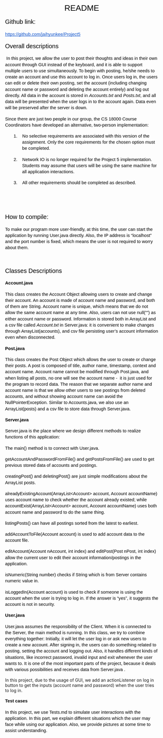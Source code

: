 <p style="text-align: center;"><span style="font-size:20pt;font-family:Arial;color:#000000;background-color:transparent;font-weight:400;font-style:normal;font-variant:normal;text-decoration:none;vertical-align:baseline;white-space:pre;white-space:pre-wrap;">README</span></p>
<p dir="ltr" style="line-height:1.38;margin-top:12pt;margin-bottom:12pt;"><span style="font-size:15pt;font-family:Arial;color:#000000;background-color:transparent;font-weight:400;font-style:normal;font-variant:normal;text-decoration:none;vertical-align:baseline;white-space:pre;white-space:pre-wrap;">Github link:&nbsp;</span></p>
<p dir="ltr" style="line-height:1.38;margin-top:12pt;margin-bottom:12pt;"><a href="https://github.com/jaihyunkee/Project5" style="text-decoration:none;"><span style="font-size:11pt;font-family:Arial;color:#1155cc;background-color:transparent;font-weight:400;font-style:normal;font-variant:normal;text-decoration:underline;-webkit-text-decoration-skip:none;text-decoration-skip-ink:none;vertical-align:baseline;white-space:pre;white-space:pre-wrap;">https://github.com/jaihyunkee/Project5</span></a></p>
<p dir="ltr" style="line-height:1.38;margin-top:12pt;margin-bottom:12pt;"><span style="font-size:15pt;font-family:Arial;color:#000000;background-color:transparent;font-weight:400;font-style:normal;font-variant:normal;text-decoration:none;vertical-align:baseline;white-space:pre;white-space:pre-wrap;">Overall descriptions</span></p>
<p dir="ltr" style="line-height:1.38;margin-top:12pt;margin-bottom:12pt;"><span style="font-size:11pt;font-family:Arial;color:#000000;background-color:transparent;font-weight:400;font-style:normal;font-variant:normal;text-decoration:none;vertical-align:baseline;white-space:pre;white-space:pre-wrap;"> In this project, we allow the user to post their thoughts and ideas in their own account through GUI instead of the keyboard, and it is able to support multiple users to use simultaneously. To begin with posting, he/she needs to create an account and use this account to log in. Once users log in, the users can edit or delete their own posting, set the account (including changing account name or password and deleting the account entirely) and log out directly. All data in the account is stored in&nbsp;</span><span style="font-size:11pt;font-family:Arial;color:#000000;background-color:transparent;font-weight:400;font-style:italic;font-variant:normal;text-decoration:none;vertical-align:baseline;white-space:pre;white-space:pre-wrap;">Accounts.txt</span><span style="font-size:11pt;font-family:Arial;color:#000000;background-color:transparent;font-weight:400;font-style:normal;font-variant:normal;text-decoration:none;vertical-align:baseline;white-space:pre;white-space:pre-wrap;">&nbsp;and&nbsp;</span><span style="font-size:11pt;font-family:Arial;color:#000000;background-color:transparent;font-weight:400;font-style:italic;font-variant:normal;text-decoration:none;vertical-align:baseline;white-space:pre;white-space:pre-wrap;">Posts.txt</span><span style="font-size:11pt;font-family:Arial;color:#000000;background-color:transparent;font-weight:400;font-style:normal;font-variant:normal;text-decoration:none;vertical-align:baseline;white-space:pre;white-space:pre-wrap;">, and all data will be presented when the user logs in to the account again. Data even will be preserved after the server is down.</span></p>
<p dir="ltr" style="line-height:1.38;margin-top:12pt;margin-bottom:12pt;"><span style="font-size:11pt;font-family:Arial;color:#000000;background-color:transparent;font-weight:400;font-style:normal;font-variant:normal;text-decoration:none;vertical-align:baseline;white-space:pre;white-space:pre-wrap;">Since there are just two people in our group, the CS 18000 Course Coordinators have developed an alternative, two-person implementation:</span></p>
<p dir="ltr" style="line-height:1.38;margin-left: 21pt;text-indent: -21pt;margin-top:12pt;margin-bottom:12pt;padding:0pt 0pt 0pt 21pt;"><span style="font-size:11pt;font-family:Arial;color:#000000;background-color:transparent;font-weight:400;font-style:normal;font-variant:normal;text-decoration:none;vertical-align:baseline;white-space:pre;white-space:pre-wrap;">1.</span><span style="font-size:6.999999999999999pt;font-family:'Times New Roman';color:#000000;background-color:transparent;font-weight:400;font-style:normal;font-variant:normal;text-decoration:none;vertical-align:baseline;white-space:pre;white-space:pre-wrap;">&nbsp; &nbsp; &nbsp; &nbsp;</span><span style="font-size:11pt;font-family:Arial;color:#000000;background-color:transparent;font-weight:400;font-style:normal;font-variant:normal;text-decoration:none;vertical-align:baseline;white-space:pre;white-space:pre-wrap;">No selective requirements are associated with this version of the assignment. Only the core requirements for the chosen option must be completed.</span></p>
<p dir="ltr" style="line-height:1.38;margin-left: 21pt;text-indent: -21pt;margin-top:12pt;margin-bottom:12pt;padding:0pt 0pt 0pt 21pt;"><span style="font-size:11pt;font-family:Arial;color:#000000;background-color:transparent;font-weight:400;font-style:normal;font-variant:normal;text-decoration:none;vertical-align:baseline;white-space:pre;white-space:pre-wrap;">2.</span><span style="font-size:6.999999999999999pt;font-family:'Times New Roman';color:#000000;background-color:transparent;font-weight:400;font-style:normal;font-variant:normal;text-decoration:none;vertical-align:baseline;white-space:pre;white-space:pre-wrap;">&nbsp; &nbsp; &nbsp; &nbsp;</span><span style="font-size:11pt;font-family:Arial;color:#000000;background-color:transparent;font-weight:400;font-style:normal;font-variant:normal;text-decoration:none;vertical-align:baseline;white-space:pre;white-space:pre-wrap;">Network IO is no longer required for the Project 5 implementation. Students may assume that users will be using the same machine for all application interactions.</span></p>
<p dir="ltr" style="line-height:1.38;margin-left: 21pt;text-indent: -21pt;margin-top:12pt;margin-bottom:12pt;padding:0pt 0pt 0pt 21pt;"><span style="font-size:11pt;font-family:Arial;color:#000000;background-color:transparent;font-weight:400;font-style:normal;font-variant:normal;text-decoration:none;vertical-align:baseline;white-space:pre;white-space:pre-wrap;">3.</span><span style="font-size:6.999999999999999pt;font-family:'Times New Roman';color:#000000;background-color:transparent;font-weight:400;font-style:normal;font-variant:normal;text-decoration:none;vertical-align:baseline;white-space:pre;white-space:pre-wrap;">&nbsp; &nbsp; &nbsp; &nbsp;</span><span style="font-size:11pt;font-family:Arial;color:#000000;background-color:transparent;font-weight:400;font-style:normal;font-variant:normal;text-decoration:none;vertical-align:baseline;white-space:pre;white-space:pre-wrap;">All other requirements should be completed as described.</span></p>
<p dir="ltr" style="line-height:1.38;margin-top:12pt;margin-bottom:12pt;"><span style="font-size:11pt;font-family:Arial;color:#000000;background-color:transparent;font-weight:400;font-style:normal;font-variant:normal;text-decoration:none;vertical-align:baseline;white-space:pre;white-space:pre-wrap;">&nbsp;</span></p>
<p dir="ltr" style="line-height:1.38;margin-top:12pt;margin-bottom:12pt;"><span style="font-size:11pt;font-family:Arial;color:#000000;background-color:transparent;font-weight:400;font-style:normal;font-variant:normal;text-decoration:none;vertical-align:baseline;white-space:pre;white-space:pre-wrap;">&nbsp;</span></p>
<p dir="ltr" style="line-height:1.38;margin-top:12pt;margin-bottom:12pt;"><span style="font-size:15pt;font-family:Arial;color:#000000;background-color:transparent;font-weight:400;font-style:normal;font-variant:normal;text-decoration:none;vertical-align:baseline;white-space:pre;white-space:pre-wrap;">How to compile:</span></p>
<p dir="ltr" style="line-height:1.38;margin-top:12pt;margin-bottom:12pt;"><span style="font-size:11pt;font-family:Arial;color:#000000;background-color:transparent;font-weight:400;font-style:normal;font-variant:normal;text-decoration:none;vertical-align:baseline;white-space:pre;white-space:pre-wrap;">To make our program more user-friendly, at this time, the user can start the application by running User.java directly. Also, the IP address is &ldquo;localhost&rdquo; and the port number is fixed, which means the user is not required to worry about them.</span></p>
<p dir="ltr" style="line-height:1.38;margin-top:12pt;margin-bottom:12pt;"><span style="font-size:11pt;font-family:Arial;color:#000000;background-color:transparent;font-weight:400;font-style:normal;font-variant:normal;text-decoration:none;vertical-align:baseline;white-space:pre;white-space:pre-wrap;">&nbsp;</span></p>
<p dir="ltr" style="line-height:1.38;margin-top:12pt;margin-bottom:12pt;"><span style="font-size:15pt;font-family:Arial;color:#000000;background-color:transparent;font-weight:400;font-style:normal;font-variant:normal;text-decoration:none;vertical-align:baseline;white-space:pre;white-space:pre-wrap;">Classes Descriptions</span></p>
<p dir="ltr" style="line-height:1.38;margin-top:12pt;margin-bottom:12pt;"><span style="font-size:11pt;font-family:Arial;color:#000000;background-color:transparent;font-weight:700;font-style:normal;font-variant:normal;text-decoration:none;vertical-align:baseline;white-space:pre;white-space:pre-wrap;">Account.java</span></p>
<p dir="ltr" style="line-height:1.38;margin-top:12pt;margin-bottom:12pt;"><span style="font-size:11pt;font-family:Arial;color:#000000;background-color:transparent;font-weight:400;font-style:normal;font-variant:normal;text-decoration:none;vertical-align:baseline;white-space:pre;white-space:pre-wrap;">This class creates the Account Object allowing users to create and change their account. An account is made of account name and password, and both of them are String. Account name is unique, which means that we do not allow the same account name at any time. Also, users can not use null(&ldquo;&rdquo;) as either account name or password. Information is stored both in ArrayList and a csv file called&nbsp;</span><span style="font-size:11pt;font-family:Arial;color:#000000;background-color:transparent;font-weight:400;font-style:italic;font-variant:normal;text-decoration:none;vertical-align:baseline;white-space:pre;white-space:pre-wrap;">Account.txt</span><span style="font-size:11pt;font-family:Arial;color:#000000;background-color:transparent;font-weight:400;font-style:normal;font-variant:normal;text-decoration:none;vertical-align:baseline;white-space:pre;white-space:pre-wrap;">&nbsp;in Server.java: it is convenient to make changes through ArrayList(accounts), and csv file persisting user&rsquo;s account information even when disconnected.</span></p>
<p dir="ltr" style="line-height:1.38;margin-top:12pt;margin-bottom:12pt;"><span style="font-size:11pt;font-family:Arial;color:#000000;background-color:transparent;font-weight:700;font-style:normal;font-variant:normal;text-decoration:none;vertical-align:baseline;white-space:pre;white-space:pre-wrap;">Post.java</span></p>
<p dir="ltr" style="line-height:1.38;margin-top:12pt;margin-bottom:12pt;"><span style="font-size:11pt;font-family:Arial;color:#000000;background-color:transparent;font-weight:400;font-style:normal;font-variant:normal;text-decoration:none;vertical-align:baseline;white-space:pre;white-space:pre-wrap;">This class creates the Post Object which allows the user to create or change their posts. A post is composed of title, author name, timestamp, context and account name. Account name cannot be modified through Post.java, and when listing all posts, no one will see the account name - &nbsp;it is just used for the program to record data. The reason that we separate author name and account name is that we allow other users to see postings from deleted accounts, and without showing account name can avoid the NullPointerException. Similar to Accounts.java, we also use an ArrayList(posts) and a csv file to store data through Server.java.</span></p>
<p dir="ltr" style="line-height:1.38;margin-top:12pt;margin-bottom:12pt;"><span style="font-size:11pt;font-family:Arial;color:#000000;background-color:transparent;font-weight:700;font-style:normal;font-variant:normal;text-decoration:none;vertical-align:baseline;white-space:pre;white-space:pre-wrap;">Server.java</span></p>
<p dir="ltr" style="line-height:1.38;margin-top:12pt;margin-bottom:12pt;"><span style="font-size:11pt;font-family:Arial;color:#000000;background-color:transparent;font-weight:400;font-style:normal;font-variant:normal;text-decoration:none;vertical-align:baseline;white-space:pre;white-space:pre-wrap;">Server.java is the place where we design different methods to realize functions of this application:</span></p>
<p dir="ltr" style="line-height:1.38;margin-top:12pt;margin-bottom:12pt;"><span style="font-size:11pt;font-family:Arial;color:#000000;background-color:transparent;font-weight:400;font-style:normal;font-variant:normal;text-decoration:none;vertical-align:baseline;white-space:pre;white-space:pre-wrap;">The main() method is to connect with User.java.</span></p>
<p dir="ltr" style="line-height:1.38;margin-top:12pt;margin-bottom:12pt;"><span style="font-size:11pt;font-family:Arial;color:#000000;background-color:transparent;font-weight:400;font-style:normal;font-variant:normal;text-decoration:none;vertical-align:baseline;white-space:pre;white-space:pre-wrap;">getAccountAndPasswordFromFile() and getPostsFromFile() are used to get previous stored data of accounts and postings.</span></p>
<p dir="ltr" style="line-height:1.38;margin-top:12pt;margin-bottom:12pt;"><span style="font-size:11pt;font-family:Arial;color:#000000;background-color:transparent;font-weight:400;font-style:normal;font-variant:normal;text-decoration:none;vertical-align:baseline;white-space:pre;white-space:pre-wrap;">creatingPost() and deletingPost() are just simple modifications about the ArrayList posts.</span></p>
<p dir="ltr" style="line-height:1.38;margin-top:12pt;margin-bottom:12pt;"><span style="font-size:11pt;font-family:Arial;color:#000000;background-color:transparent;font-weight:400;font-style:normal;font-variant:normal;text-decoration:none;vertical-align:baseline;white-space:pre;white-space:pre-wrap;">alreadyExistingAccount(ArrayList&lt;Account&gt; account, Account accountName) uses account name to check whether the account already existed; while accountExist(ArrayList&lt;Account&gt; account, Account accountName) uses both account name and password to do the same thing.</span></p>
<p dir="ltr" style="line-height:1.38;margin-top:12pt;margin-bottom:12pt;"><span style="font-size:11pt;font-family:Arial;color:#000000;background-color:transparent;font-weight:400;font-style:normal;font-variant:normal;text-decoration:none;vertical-align:baseline;white-space:pre;white-space:pre-wrap;">listingPosts() can have all postings sorted from the latest to earliest.</span></p>
<p dir="ltr" style="line-height:1.38;margin-top:12pt;margin-bottom:12pt;"><span style="font-size:11pt;font-family:Arial;color:#000000;background-color:transparent;font-weight:400;font-style:normal;font-variant:normal;text-decoration:none;vertical-align:baseline;white-space:pre;white-space:pre-wrap;">addAccountToFile(Account account) is used to add account data to the account file.</span></p>
<p dir="ltr" style="line-height:1.38;margin-top:12pt;margin-bottom:12pt;"><span style="font-size:11pt;font-family:Arial;color:#000000;background-color:transparent;font-weight:400;font-style:normal;font-variant:normal;text-decoration:none;vertical-align:baseline;white-space:pre;white-space:pre-wrap;">editAccount(Account nAccount, int index) and editPost(Post nPost, int index) allow the current user to edit their account information/postings in the application.</span></p>
<p dir="ltr" style="line-height:1.38;margin-top:12pt;margin-bottom:12pt;"><span style="font-size:11pt;font-family:Arial;color:#000000;background-color:transparent;font-weight:400;font-style:normal;font-variant:normal;text-decoration:none;vertical-align:baseline;white-space:pre;white-space:pre-wrap;">isNumeric(String number) checks if String which is from Server contains numeric value in.</span></p>
<p dir="ltr" style="line-height:1.38;margin-top:12pt;margin-bottom:12pt;"><span style="font-size:11pt;font-family:Arial;color:#000000;background-color:transparent;font-weight:400;font-style:normal;font-variant:normal;text-decoration:none;vertical-align:baseline;white-space:pre;white-space:pre-wrap;">isLoggedIn(Account account) is used to check if someone is using the account when the user is trying to log in. If the answer is &ldquo;yes&rdquo;, it suggests the account is not in security.&nbsp;</span></p>
<p dir="ltr" style="line-height:1.38;margin-top:12pt;margin-bottom:12pt;"><span style="font-size:11pt;font-family:Arial;color:#000000;background-color:transparent;font-weight:700;font-style:normal;font-variant:normal;text-decoration:none;vertical-align:baseline;white-space:pre;white-space:pre-wrap;">User.java</span></p>
<p dir="ltr" style="line-height:1.38;margin-top:12pt;margin-bottom:12pt;"><span style="font-size:11pt;font-family:Arial;color:#000000;background-color:transparent;font-weight:400;font-style:normal;font-variant:normal;text-decoration:none;vertical-align:baseline;white-space:pre;white-space:pre-wrap;">User.java assumes the responsibility of the Client. When it is connected to the Server, the main method is running. In this class, we try to combine everything together: Initially, it will let the user log in or ask new users to create a new account. After signing in, the users can do something related to posting, setting the account and logging out. Also, it handles different kinds of situations, like incorrect password, invalid input and exit whenever the user wants to. It is one of the most important parts of the project, because it deals with various possibilities and receives data from Server.java .</span></p>
<p>In this project, due to the usage of GUI, we add an actionListener on log in button to get the inputs (account name and password) when the user tries to log in.&nbsp;</p>
<p dir="ltr" style="line-height:1.38;margin-top:12pt;margin-bottom:12pt;"><span style="font-size:11pt;font-family:Arial;color:#000000;background-color:transparent;font-weight:700;font-style:normal;font-variant:normal;text-decoration:none;vertical-align:baseline;white-space:pre;white-space:pre-wrap;">Test cases</span></p>
<p dir="ltr" style="line-height:1.38;margin-top:12pt;margin-bottom:12pt;"><span style="font-size:11pt;font-family:Arial;color:#000000;background-color:transparent;font-weight:400;font-style:normal;font-variant:normal;text-decoration:none;vertical-align:baseline;white-space:pre;white-space:pre-wrap;">In this project, we use Tests.md to simulate user interactions with the application. In this part, we explain different situations which the user may face while using our application. Also, we provide pictures at some time to assist understanding.</span></p>
<p><br></p>
<p><br></p>
